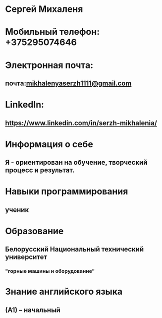 # Сергей Михаленя
# Мобильный телефон: +375295074646
# Электронная почта:
## почта:mikhalenyaserzh1111@gmail.com
# LinkedIn:
## https://www.linkedin.com/in/serzh-mikhalenia/
# Информация о себе
## Я - ориентирован на обучение, творческий процесс и результат.
# Навыки программирования
## ученик
# Образование
## Белорусский Национальный технический университет
### "горные машины и оборудование"
# Знание английского языка
## (А1) – начальный
